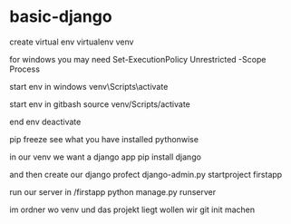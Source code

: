 # basic-django

create virtual env
virtualenv venv

for windows you may need
Set-ExecutionPolicy Unrestricted -Scope Process

start env in windows
venv\Scripts\activate

start env in gitbash
source venv/Scripts/activate

end env
deactivate

pip freeze
see what you have installed pythonwise

in our venv we want a django app
pip install django

and then create our django profect
django-admin.py startproject firstapp

run our server in /firstapp
python manage.py runserver

im ordner wo venv und das projekt liegt wollen wir git init machen
